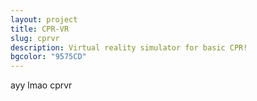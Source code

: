 ```yaml
---
layout: project
title: CPR-VR
slug: cprvr
description: Virtual reality simulator for basic CPR!
bgcolor: "9575CD"
---
```


ayy lmao cprvr